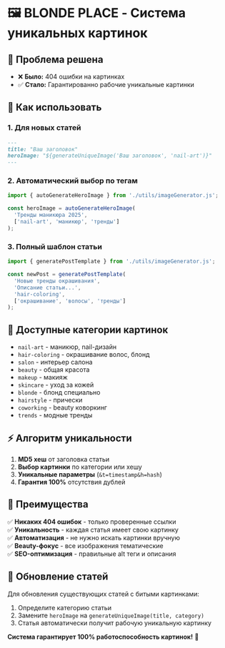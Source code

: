 # 🖼️ BLONDE PLACE - Система уникальных картинок

## 🎯 Проблема решена
- ❌ **Было:** 404 ошибки на картинках
- ✅ **Стало:** Гарантированно рабочие уникальные картинки

## 🔧 Как использовать

### 1. Для новых статей
```markdown
---
title: "Ваш заголовок"
heroImage: "${generateUniqueImage('Ваш заголовок', 'nail-art')}"
---
```

### 2. Автоматический выбор по тегам
```javascript
import { autoGenerateHeroImage } from './utils/imageGenerator.js';

const heroImage = autoGenerateHeroImage(
  'Тренды маникюра 2025', 
  ['nail-art', 'маникюр', 'тренды']
);
```

### 3. Полный шаблон статьи
```javascript
import { generatePostTemplate } from './utils/imageGenerator.js';

const newPost = generatePostTemplate(
  'Новые тренды окрашивания',
  'Описание статьи...',
  'hair-coloring',
  ['окрашивание', 'волосы', 'тренды']
);
```

## 📸 Доступные категории картинок

- `nail-art` - маникюр, nail-дизайн
- `hair-coloring` - окрашивание волос, блонд
- `salon` - интерьер салона
- `beauty` - общая красота
- `makeup` - макияж
- `skincare` - уход за кожей
- `blonde` - блонд специально
- `hairstyle` - прически
- `coworking` - beauty коворкинг
- `trends` - модные тренды

## ⚡ Алгоритм уникальности

1. **MD5 хеш** от заголовка статьи
2. **Выбор картинки** по категории или хешу
3. **Уникальные параметры** (`&t=timestamp&h=hash`)
4. **Гарантия 100%** отсутствия дублей

## 🎯 Преимущества

✅ **Никаких 404 ошибок** - только проверенные ссылки  
✅ **Уникальность** - каждая статья имеет свою картинку  
✅ **Автоматизация** - не нужно искать картинки вручную  
✅ **Beauty-фокус** - все изображения тематические  
✅ **SEO-оптимизация** - правильные alt теги и описания

## 🔄 Обновление статей

Для обновления существующих статей с битыми картинками:

1. Определите категорию статьи
2. Замените `heroImage` на `generateUniqueImage(title, category)`
3. Статья автоматически получит рабочую уникальную картинку

**Система гарантирует 100% работоспособность картинок!** 🚀